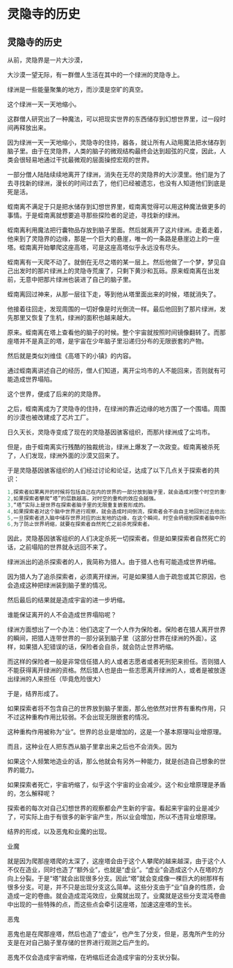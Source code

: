 # 灵隐寺的历史

## 灵隐寺的历史

从前，灵隐界是一片大沙漠，

大沙漠一望无际，有一群僧人生活在其中的一个绿洲的灵隐寺上。

绿洲是一些能量聚集的地方，而沙漠是空旷的真空。

这个绿洲一天一天地缩小。

这群僧人研究出了一种魔法，可以把现实世界的东西储存到幻想世界里，过一段时间再释放出来。

因为绿洲一天一天地缩小，灵隐寺的住持，器各，就让所有人动用魔法把水储存到脑子里。由于在灵隐界，人类的脑子的微观结构最终会达到超弦的尺度，因此，人类会很轻易地通过干扰最微观的层面操控宏观的世界。

一部分僧人陆陆续续地离开了绿洲，消失在无尽的灵隐界的大沙漠里。他们是为了去寻找新的绿洲，漫长的时间过去了，他们已经被遗忘，也没有人知道他们到底是死是活。

蛭南离不满足于只是把水储存到幻想世界里，蛭南离觉得可以用这种魔法做更多的事情。于是蛭南离就想要追寻那些探险者的足迹，寻找新的绿洲。

蛭南离利用魔法把行囊物品存放到脑子里面。然后就离开了这片绿洲。走着走着，他来到了灵隐界的边缘，那是一个巨大的悬崖，唯一的一条路是悬崖边上的一座塔。蛭南离开始攀爬这座高塔，可是这座高塔似乎永远没有尽头。

蛭南离有一天爬不动了。就倒在无尽之塔的某一层上。然后他做了一个梦，梦见自己出发时的那片绿洲上的灵隐寺荒废了，只剩下黄沙和瓦砾。原来蛭南离在出发前，无意中把那片绿洲也装进了自己的脑子里。

蛭南离回过神来，从那一层往下走，等到他从塔里面出来的时候，塔就消失了。

他接着往回走，发现周围的一切好像是时光倒流一样。最后他回到了那片绿洲，发先那里又恢复了生机，绿洲的面积也越来越大。

原来。蛭南离在塔上查看他的脑子的时候。整个宇宙就按照时间镜像翻转了。而那座塔并不是真正的塔，是宇宙在少年脑子里沿递归分布的无限嵌套的产物。



然后就是类似刘维佳《高塔下的小镇》的内容。

通过蛭南离讲述自己的经历，僧人们知道，离开尘坞市的人不能回来，否则就有可能造成世界塌陷。

这个世界，便成了后来的的灵隐界。

之后，蛭南离成为了灵隐寺的住持，在绿洲的靠近边缘的地方围了一个围墙。周围的沙漠也被改建成了芯片工厂。

日久天长，灵隐寺变成了现在的灵隐基因骇客组织，而那片绿洲成了尘坞市。

但是，由于蛭南离实行残酷的独裁统治，绿洲上爆发了一次政变。蛭南离被杀死了，人们发现，绿洲外面的沙漠又回来了。

于是灵隐基因骇客组织的人们经过讨论和论证，达成了以下几点关于探索者的共识：

```c
1,探索者如果离开的时候将包括自己在内的世界的一部分放到脑子里，就会造成对整个时空的重构。
2,如果探索者攀爬“塔”的层数越高，对时空的重构的效应会越强。
3,“塔”实际上是世界在探索者脑子里的无限重复嵌套形成的。
4,如果探索者对这个脑中世界进行观察，就会造成时间倒流，探索者会不由自主地回到过去他出发的地点。
5,一旦探索者进入脑中储存世界对应的出发地的边缘，在这个瞬间，时空会坍缩到探索者脑中所储存的世界。
6,为了防止世界坍缩，就要在探索者自然死亡之前杀死探索者。
```

因此，灵隐基因骇客组织的人们决定杀死一切探索者。但是如果探索者自然死亡的话，之前塌陷的世界就永远回不来了。

绿洲派出的追杀探索者的人，我简称为猎人。由于猎人也有可能造成世界坍缩。

因为猎人为了追杀探索者，必须离开绿洲，可是如果猎人由于疏忽或其它原因，也会造成这种把绿洲装到脑子里的情况。

然后最后的结果就是造成宇宙的进一步坍缩。

谁能保证离开的人不会造成世界塌陷呢？

绿洲方面想出了一个办法：他们选定了一个人作为保险者。保险者在猎人离开世界的瞬间，把猎人连带世界的一部分装到脑子里（这部分世界在绿洲的外面）。这样，如果猎人犯错误的话，保险者会自杀，就会防止世界坍缩。

而这样的保险者一般是非常信任猎人的人或者志愿者或者死刑犯来担任。否则猎人不能获得离开绿洲的资格。然后猎人也是由一些志愿离开绿洲的人，或者是被放逐出绿洲的人来担任（毕竟危险很大）

于是，结界形成了。



如果探索者将不包含自己的世界放到脑子里面，那么他依然对世界有重构作用，只不过这种重构作用比较弱。不会出现无限嵌套的情况。

这种重构作用被称为“业”。世界的总业是增加的，这是一个基本原理叫业增原理。

而且，这种业在人把东西从脑子里拿出来之后也不会消失。因为

如果这个人频繁地造业的话，那么他就会有另外一种能力，就是创造自己想象的世界的能力。

如果探索者死亡，宇宙坍缩了，似乎这个宇宙的业会减少。这个和业增原理是矛盾的，怎么解释呢？

探索者的每次对自己幻想世界的观察都会产生新的宇宙。看起来宇宙的业是减少了，可实际上由于有很多的新宇宙产生，所以业会增加，所以不违背业增原理。

结界的形成，以及恶鬼和业魔的出现。

业魔

就是因为爬那座塔爬的太深了，这座塔会由于这个人攀爬的越来越深，由于这个人不仅在造业，同时也造了“额外业”，也就是“虚业”。“虚业”会造成这个人在塔的方向上分裂。于是“塔”就会出现很多分支。因此“塔”就会变成像一棵巨大的树那样有很多分支。可是，并不只是出现分支这么简单。这些分支由于“业”自身的性质，会造成一定的卷曲。就会造成混沌效应，业魔就出现了。业魔就是这些分支混沌卷曲中出现的一些特殊的点，而这些点会牵引这座塔，加速这座塔的生长。

恶鬼

恶鬼也是在爬那座塔，然后也造了“虚业”，也产生了分支，但是，恶鬼所产生的分支是在对自己脑子里存储的世界进行观测之后产生的。

恶鬼不仅会造成宇宙坍缩，在坍缩后还会造成宇宙的分支状分裂。







## 

